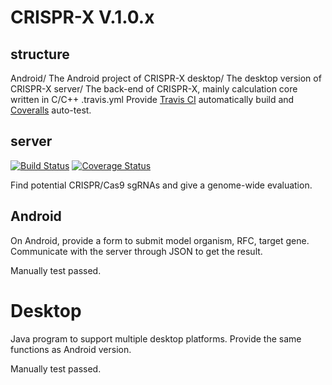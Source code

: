 # CRISPR-X V.1.0.x

## structure

Android/ 			The Android project of CRISPR-X
desktop/			The desktop version of CRISPR-X
server/				The back-end of CRISPR-X, mainly calculation core written in C/C++
.travis.yml         Provide [Travis CI](https://travis-ci.org/) automatically build and [Coveralls](https://coveralls.io/) auto-test.

## server
[![Build Status](https://travis-ci.org/uestc-igem-2014/CRISPR-X.svg?branch=master)](https://travis-ci.org/uestc-igem-2014/CRISPR-X)
[![Coverage Status](https://coveralls.io/repos/uestc-igem-2014/CRISPR-X/badge.png)](https://coveralls.io/r/uestc-igem-2014/CRISPR-X)

Find potential CRISPR/Cas9 sgRNAs and give a genome-wide evaluation.

## Android

On Android, provide a form to submit model organism, RFC, target gene. Communicate with the server through JSON to get the result.

Manually test passed.

# Desktop

Java program to support multiple desktop platforms. Provide the same functions as Android version.

Manually test passed.

